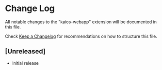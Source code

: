 # Change Log

All notable changes to the "kaios-webapp" extension will be documented in this file.

Check [Keep a Changelog](http://keepachangelog.com/) for recommendations on how to structure this file.

## [Unreleased]

- Initial release